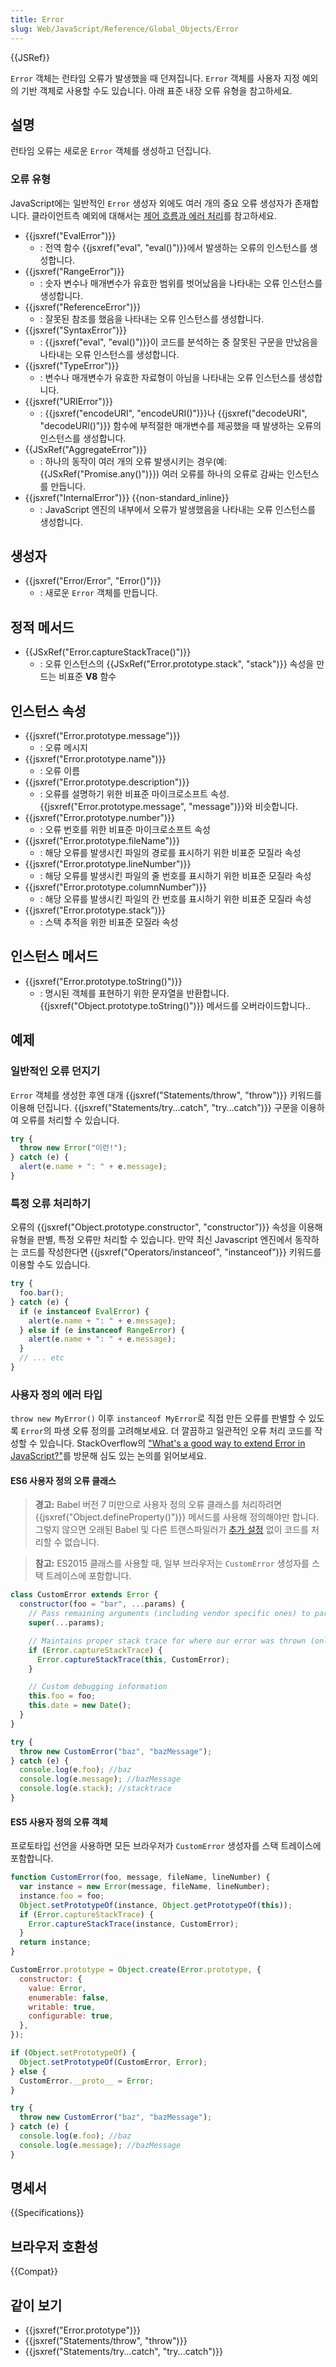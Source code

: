 ```yaml
---
title: Error
slug: Web/JavaScript/Reference/Global_Objects/Error
---
```


{{JSRef}}

`Error` 객체는 런타임 오류가 발생했을 때 던져집니다.
`Error` 객체를 사용자 지정 예외의 기반 객체로 사용할 수도 있습니다.
아래 표준 내장 오류 유형을 참고하세요.

## 설명

런타임 오류는 새로운 `Error` 객체를 생성하고 던집니다.

### 오류 유형

JavaScript에는 일반적인 `Error` 생성자 외에도 여러 개의 중요 오류
생성자가 존재합니다. 클라이언트측 예외에 대해서는
[제어 흐름과 에러 처리](/ko/docs/Web/JavaScript/Guide/Control_flow_and_error_handling#예외처리문)를 참고하세요.

- {{jsxref("EvalError")}}
  - : 전역 함수 {{jsxref("eval", "eval()")}}에서 발생하는 오류의 인스턴스를
    생성합니다.
- {{jsxref("RangeError")}}
  - : 숫자 변수나 매개변수가 유효한 범위를 벗어났음을 나타내는 오류 인스턴스를
    생성합니다.
- {{jsxref("ReferenceError")}}
  - : 잘못된 참조를 했음을 나타내는 오류 인스턴스를 생성합니다.
- {{jsxref("SyntaxError")}}
  - : {{jsxref("eval", "eval()")}}이 코드를 분석하는 중 잘못된 구문을 만났음을
    나타내는 오류 인스턴스를 생성합니다.
- {{jsxref("TypeError")}}
  - : 변수나 매개변수가 유효한 자료형이 아님을 나타내는 오류 인스턴스를
    생성합니다.
- {{jsxref("URIError")}}
  - : {{jsxref("encodeURI", "encodeURI()")}}나 {{jsxref("decodeURI",
    "decodeURl()")}} 함수에 부적절한 매개변수를 제공했을 때 발생하는 오류의
    인스턴스를 생성합니다.
- {{JSxRef("AggregateError")}}
  - : 하나의 동작이 여러 개의 오류 발생시키는 경우(예:
    {{JSxRef("Promise.any()")}}) 여러 오류를 하나의 오류로 감싸는 인스턴스를
    만듭니다.
- {{jsxref("InternalError")}} {{non-standard_inline}}
  - : JavaScript 엔진의 내부에서 오류가 발생했음을 나타내는 오류 인스턴스를
    생성합니다.

## 생성자

- {{jsxref("Error/Error", "Error()")}}
  - : 새로운 `Error` 객체를 만듭니다.

## 정적 메서드

- {{JSxRef("Error.captureStackTrace()")}}
  - : 오류 인스턴스의 {{JSxRef("Error.prototype.stack", "stack")}} 속성을 만드는
    비표준 **V8** 함수

## 인스턴스 속성

- {{jsxref("Error.prototype.message")}}
  - : 오류 메시지
- {{jsxref("Error.prototype.name")}}
  - : 오류 이름
- {{jsxref("Error.prototype.description")}}
  - : 오류를 설명하기 위한 비표준 마이크로소프트 속성.
    {{jsxref("Error.prototype.message", "message")}}와 비슷합니다.
- {{jsxref("Error.prototype.number")}}
  - : 오류 번호를 위한 비표준 마이크로소프트 속성
- {{jsxref("Error.prototype.fileName")}}
  - : 해당 오류를 발생시킨 파일의 경로를 표시하기 위한 비표준 모질라 속성
- {{jsxref("Error.prototype.lineNumber")}}
  - : 해당 오류를 발생시킨 파일의 줄 번호를 표시하기 위한 비표준 모질라 속성
- {{jsxref("Error.prototype.columnNumber")}}
  - : 해당 오류를 발생시킨 파일의 칸 번호를 표시하기 위한 비표준 모질라 속성
- {{jsxref("Error.prototype.stack")}}
  - : 스택 추적을 위한 비표준 모질라 속성

## 인스턴스 메서드

- {{jsxref("Error.prototype.toString()")}}
  - : 명시된 객체를 표현하기 위한 문자열을 반환합니다.
    {{jsxref("Object.prototype.toString()")}} 메서드를 오버라이드합니다..

## 예제

### 일반적인 오류 던지기

`Error` 객체를 생성한 후엔 대개 {{jsxref("Statements/throw",
  "throw")}} 키워드를 이용해 던집니다. {{jsxref("Statements/try...catch",
  "try...catch")}} 구문을 이용하여 오류를 처리할 수 있습니다.

```js
try {
  throw new Error("이런!");
} catch (e) {
  alert(e.name + ": " + e.message);
}
```

### 특정 오류 처리하기

오류의 {{jsxref("Object.prototype.constructor", "constructor")}} 속성을 이용해
유형을 판별, 특정 오류만 처리할 수 있습니다. 만약 최신 Javascript 엔진에서
동작하는 코드를 작성한다면 {{jsxref("Operators/instanceof",
  "instanceof")}} 키워드를 이용할 수도 있습니다.

```js
try {
  foo.bar();
} catch (e) {
  if (e instanceof EvalError) {
    alert(e.name + ": " + e.message);
  } else if (e instanceof RangeError) {
    alert(e.name + ": " + e.message);
  }
  // ... etc
}
```

### 사용자 정의 에러 타입

`throw new MyError()` 이후 `instanceof MyError`로 직접
만든 오류를 판별할 수 있도록 `Error`의 파생 오류 정의를
고려해보세요. 더 깔끔하고 일관적인 오류 처리 코드를 작성할 수
있습니다. StackOverflow의 ["What's a good way to extend Error in JavaScript?"](https://stackoverflow.com/questions/1382107/whats-a-good-way-to-extend-error-in-javascript)를 방문해 심도 있는 논의를 읽어보세요.

#### ES6 사용자 정의 오류 클래스

> **경고:** Babel 버전 7 미만으로 사용자 정의 오류 클래스를 처리하려면 {{jsxref("Object.defineProperty()")}} 메서드를 사용해 정의해야만 합니다. 그렇지 않으면 오래된 Babel 및 다른 트랜스파일러가 [추가 설정](https://github.com/loganfsmyth/babel-plugin-transform-builtin-extend) 없이 코드를 처리할 수 없습니다.

> **참고:** ES2015 클래스를 사용할 때, 일부 브라우저는 <code>CustomError</code> 생성자를 스택 트레이스에 포함합니다.

```js
class CustomError extends Error {
  constructor(foo = "bar", ...params) {
    // Pass remaining arguments (including vendor specific ones) to parent constructor
    super(...params);

    // Maintains proper stack trace for where our error was thrown (only available on V8)
    if (Error.captureStackTrace) {
      Error.captureStackTrace(this, CustomError);
    }

    // Custom debugging information
    this.foo = foo;
    this.date = new Date();
  }
}

try {
  throw new CustomError("baz", "bazMessage");
} catch (e) {
  console.log(e.foo); //baz
  console.log(e.message); //bazMessage
  console.log(e.stack); //stacktrace
}
```

#### ES5 사용자 정의 오류 객체

<div class="warning"><p>프로토타입 선언을 사용하면 모든 브라우저가 <code>CustomError</code> 생성자를
스택 트레이스에 포함합니다.</p></div>

```js
function CustomError(foo, message, fileName, lineNumber) {
  var instance = new Error(message, fileName, lineNumber);
  instance.foo = foo;
  Object.setPrototypeOf(instance, Object.getPrototypeOf(this));
  if (Error.captureStackTrace) {
    Error.captureStackTrace(instance, CustomError);
  }
  return instance;
}

CustomError.prototype = Object.create(Error.prototype, {
  constructor: {
    value: Error,
    enumerable: false,
    writable: true,
    configurable: true,
  },
});

if (Object.setPrototypeOf) {
  Object.setPrototypeOf(CustomError, Error);
} else {
  CustomError.__proto__ = Error;
}

try {
  throw new CustomError("baz", "bazMessage");
} catch (e) {
  console.log(e.foo); //baz
  console.log(e.message); //bazMessage
}
```

## 명세서

{{Specifications}}

## 브라우저 호환성

{{Compat}}

## 같이 보기

- {{jsxref("Error.prototype")}}
- {{jsxref("Statements/throw", "throw")}}
- {{jsxref("Statements/try...catch", "try...catch")}}
